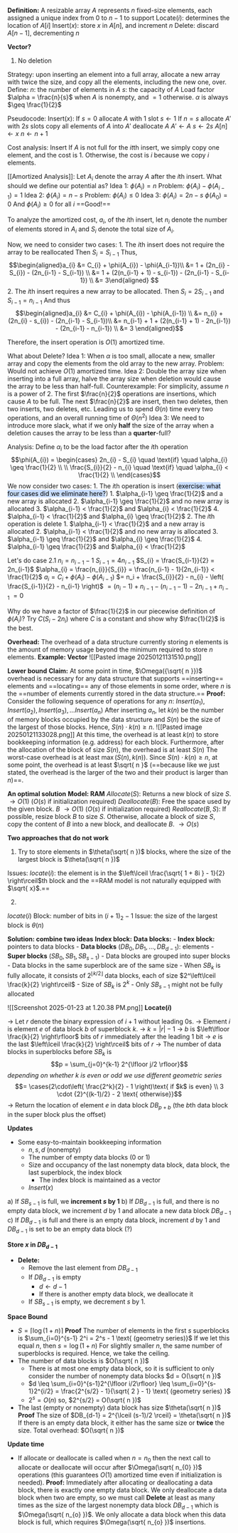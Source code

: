 
**Definition:** A resizable array $A$ represents $n$ fixed-size elements, each assigned a unique index from $0$ to $n-1$ to support 
	$\text{Locate}(i)$: determines the location of $A[i]$ 
	$\text{Insert}(x):$ store $x$ in $A[n]$, and increment $n$
	$\text{Delete}$: discard $A[n-1]$, decrementing $n$

**Vector?**

1. No deletion 

Strategy: upon inserting an element into a full array, allocate a new array with twice the size, and copy all the elements, including the new one, over.
Define:
	 $n$: the number of elements in $A$
	 $s$: the capacity of $A$
	 Load factor $\alpha = \frac{n}{s}$ when $A$ is nonempty, and $=1$ otherwise.
		 $\alpha$ is always $\geq \frac{1}{2}$

Pseudocode: 
	$\text{Insert}(x)$:
		If $s=0$
			allocate $A$ with $1$ slot
			$s \leftarrow 1$
		If $n=s$
			allocate $A'$ with $2s$ slots 
			copy all elements of $A$ into $A'$
			deallocate $A$
			$A' \leftarrow A$
			$s \leftarrow 2s$
		$A[n] \leftarrow x$
		$n \leftarrow n+1$

Cost analysis: 
	Insert 
		If $A$ is not full for the $it$th insert, we simply copy one element, and the cost is $1$. 
		Otherwise, the cost is $i$ because we copy $i$ elements.

[[Amortized Analysis]]: 
	Let $A_{i}$ denote the array $A$ after the $i$th insert.
	What should we define our potential as?
		Idea 1: $\phi(A_{i}) = n$
			Problem: $\phi(A_{i}) - \phi(A_{i-1}) = 1$
		Idea 2: $\phi(A_{i}) = n-s$ 
			Problem: $\phi(A_{i}) \leq 0$
		Idea 3: $\phi(A_{i}) = 2n - s$
			$\phi(A_{0}) = 0$
			And $\phi(A_{i}) \geq 0$ for all $i$
			==Good!==

To analyze the amortized cost, $a_{i}$, of the $i$th insert, let $n_{i}$ denote the number of elements stored in $A_{i}$ and $S_{i}$ denote the total size of $A_{i}$.

Now, we need to consider two cases: 
	1. The $i$th insert does not require the array to be reallocated
		Then $S_{i} = S_{i-1}$
		Thus, $$\begin{aligned}a_{i} &= C_{i} + \phi(A_{i}) - \phi(A_{i-1})\\ &= 1 + (2n_{i} - S_{i}) - (2n_{i-1} - S_{i-1}) \\ &= 1 + (2(n_{i-1} + 1) - s_{i-1}) - (2n_{i-1} - S_{i-1}) \\ &= 3\end{aligned} $$
	2. The $i$th insert requires a new array to be allocated. 
		Then $S_{i} = 2S_{i-1}$ and $S_{i-1} = n_{i-1}$
		And thus $$\begin{aligned}a_{i} &= C_{i} + \phi(A_{i}) - \phi(A_{i-1}) \\ &= n_{i}  + (2n_{i} - s_{i}) - (2n_{i-1} - S_{i-1})\\ &= n_{i-1} + 1 + (2(n_{i-1} + 1) - 2n_{i-1}) - (2n_{i-1} - n_{i-1}) \\ &= 3 \end{aligned}$$

Therefore, the insert operation is $O(1)$ amortized time. 

What about Delete?
	Idea 1: When $\alpha$ is too small, allocate a new, smaller array and copy the elements from the old array to the new array. 
		Problem: Would not achieve $O(1)$ amortized time. 
	Idea 2: Double the array size when inserting into a full array, halve the array size when deletion would cause the array to be less than half-full. 
		Counterexample: For simplicity, assume $n$ is a power of $2$. 
			The first $\frac{n}{2}$ operations are insertions, which cause $A$ to be full. 
			The next $\frac{n}{2}$ are insert, then two deletes, then two inserts, two deletes, etc. Leading us to spend $\Theta(n)$ time every two operations, and an overall running time of $\Theta(n^2)$
	Idea 3: We need to introduce more slack, what if we only **half** the size of the array when a deletion causes the array to be less than a **quarter**-full?

Analysis: 
	Define $\alpha_{i}$ to be the load factor after the $i$th operation 
	$$\phi(A_{i}) = \begin{cases} 
          2n_{i} - S_{i} \quad \text{if} \quad \alpha_{i} \geq \frac{1}{2} \\ \\
          \frac{S_{i}}{2} - n_{i} \quad \text{if} \quad \alpha_{i} < \frac{1}{2} \\
       \end{cases}$$
       We now consider two cases: 
	       1. The $i$th operation is insert (<mark style="background: #ADCCFFA6;">exercise: what four cases did we eliminate here?</mark>)
		       1. $\alpha_{i-1} \geq \frac{1}{2}$ and a new array is allocated
		       2. $\alpha_{i-1} \geq \frac{1}{2}$ and no new array is allocated
		       3. $\alpha_{i-1} < \frac{1}{2}$ and $\alpha_{i} < \frac{1}{2}$
		       4. $\alpha_{i-1} < \frac{1}{2}$ and $\alpha_{i} \geq \frac{1}{2}$
	       2. The $i$th operation is delete
		       1. $\alpha_{i-1} < \frac{1}{2}$ and a new array is allocated
		       2. $\alpha_{i-1} < \frac{1}{2}$ and no new array is allocated
		       3. $\alpha_{i-1} \geq \frac{1}{2}$ and $\alpha_{i} \geq \frac{1}{2}$
		       4. $\alpha_{i-1} \geq \frac{1}{2}$ and $\alpha_{i} < \frac{1}{2}$

Let's do case 2.1
	$n_{i} = n_{i-1} - 1$
	$S_{i-1} = 4n_{i-1}$
	$S_{i} = \frac{S_{i-1}}{2} = 2n_{i-1}$
	$\alpha_{i} = \frac{n_{i}}{S_{i}} = \frac{n_{i-1} - 1}{2n_{i-1}} < \frac{1}{2}$
	$a_{i} = C_{i} + \phi(A_{i}) - \phi(A_{i-1})$
	$= n_i + \frac{S_{i}}{2} - n_{i} - \left( \frac{S_{i-1}}{2} - n_{i-1} \right)$
	$= (n_{i} -1) + n_{i-1} - (n_{i-1} -1) - 2n_{i-1} + n_{i-1}$
	$= 0$

Why do we have a factor of $\frac{1}{2}$ in our piecewise definition of $\phi(A_{i})$?
	Try $C(S_{i} - 2n_{i})$ where $C$ is a constant and show why $\frac{1}{2}$ is the best.

**Overhead:** The overhead of a data structure currently storing $n$ elements is the amount of memory usage beyond the minimum required to store $n$ elements.
	**Example: Vector**
		![[Pasted image 20250121131510.png]]

**Lower bound**
	**Claim:** At some point in time, $\Omega({\sqrt{ n }})$ overhead is necessary for any data structure that supports ==inserting== elements and ==locating== any of those elements in some order, where $n$ is the ==number of elements currently stored in the data structure.== 
	**Proof:** Consider the following sequence of operations for any $n$:
		$Insert(a_{1}), Insert(a_{2}), Insert(a_{3}), \dots Insert(a_{n})$
	After inserting $a_{n}$, let $k(n)$ be the number of memory blocks occupied by the data structure and $S(n)$ be the size of the largest of those blocks.  Hence,  $S(n)\cdot k(n) \geq n$. 
		![[Pasted image 20250121133028.png]]
	At this time, the overhead is at least $k(n)$ to store bookkeeping information (e.g. address) for each block.
	Furthermore, after the allocation of the block of size $S(n)$, the overhead is at least $S(n)$
	The worst-case overhead is at least $\max(S(n), k(n))$. 
	Since $S(n) \cdot k(n) \geq n$, at some point, the overhead is at least $\sqrt{ n }$ (==because like we just stated, the overhead is the larger of the two and their product is larger than $n$)==.

**An optimal solution**
	**Model: RAM**
	$Allocate(S)$: Returns a new block of size $S$. $\rightarrow O(1)$ ($O(s)$ if initialization required)
	$Deallocate(B)$: Free the space used by the given block. $B$ $\rightarrow O(1)$  ($O(s)$ if initialization required)
	$Reallocate(B, S)$: If possible, resize block $B$ to size $S$. Otherwise, allocate a block of size $S$, copy the content of $B$ into a new block, and deallocate $B$. $\rightarrow O(s)$

**Two approaches that do not work**

1. Try to store elements in $\theta(\sqrt{ n })$ blocks, where the size of the largest block is $\theta(\sqrt{ n })$

Issues: 
	$locate(i)$: the element is in the $\left\lceil  \frac{\sqrt{ 1 + 8i } - 1}{2} \right\rceil$th block and the ==RAM model is not naturally equipped with $\sqrt{  x}$.== 

2. 

$locate(i)$
	Block: number of bits in ($i+1$)$_{2} - 1$
	Issue: the size of the largest block is $\theta(n)$

**Solution: combine two ideas**
	**Index block:** 
	**Data blocks:**
		- **Index block:** pointers to data blocks
		- **Data blocks** $(DB_{0}, DB_{1}, \dots, DB_{d-1})$: elements 
		- **Super blocks** $(SB_{0}, SB_{1}, SB_{s-1})$
			- Data blocks are grouped into super blocks 
			- Data blocks in the same superblock are of the same size
			- When $SB_{k}$ is fully allocate, it consists of  $2^{\lfloor k/2\rfloor}$ data blocks, each of size $2^\left\lceil  \frac{k}{2}  \right\rceil$
			- Size of $SB_{k}$ is $2^k$
			- Only $SB_{s-1}$ might not be fully allocated 

![[Screenshot 2025-01-23 at 1.20.38 PM.png]]
**Locate($i$)**

$\rightarrow$ Let $r$ denote the binary expression of $i+1$ without leading $0$s. 
$\rightarrow$ Element $i$ is element $e$ of data block $b$ of superblock $k$. 
$\rightarrow$ $k = |r|-1$
$\rightarrow$ $b$ is $\left\lfloor  \frac{k}{2} \right\rfloor$ bits of $r$ immediately after the leading $1$ bit
$\rightarrow$ $e$ is the last $\left\lceil  \frac{k}{2}  \right\rceil$ bits of $r$
$\rightarrow$ The number of data blocks in superblocks before $SB_{k}$ is 
$$p = \sum_{j=0}^{k-1} 2^{\lfloor j/2 \rfloor}$$
*depending on whether $k$ is even or odd we use different geometric series*
$$= \cases{2\cdot\left( \frac{2^k}{2} - 1 \right)\text{  if $k$ is even} \\ 3 \cdot {2}^{(k-1)/2} - 2 \text{ otherwise}}$$
$\rightarrow$ Return the location of element $e$ in data block $DB_{p+b}$ (the $b$th data block in the super block plus the offset)

**Updates**
- Some easy-to-maintain bookkeeping information
	- $n, s, d$ (nonempty)
	- The number of empty data blocks $(0 \text{ or } 1)$
	- Size and occupancy of the last nonempty data block, data block, the last superblock, the index block
		- The index block is maintained as a vector
	- $Insert(x)$

a) If $SB_{s-1}$ is full, we **increment $s$ by $1$**
b) If $DB_{d-1}$ is full, and there is no empty data block, we increment $d$ by $1$ and allocate a new data block $DB_{d-1}$
c) If $DB_{d-1}$ is full and there is an empty data block, increment $d$ by $1$ and $DB_{d-1}$ is set to be an empty data block (?)

**Store $x$ in $DB_{d-1}$**
- **Delete:** 
	- Remove the last element from $DB_{d-1}$
	- If $DB_{d-1}$ is empty
		- $d \leftarrow d-1$
		- If there is another empty data block, we deallocate it
	- If $SB_{s-1}$ is empty, we decrement $s$ by $1$. 

**Space Bound**
- $S = \lceil \log(1 + n) \rceil$
	**Proof**
	The number of elements in the first $s$ superblocks is $\sum_{i=0}^{s-1} 2^i = 2^s - 1 \text{ (geometry series)}$
	If we let this equal $n$, then $s = \log(1+n)$
	For slightly smaller $n$, the same number of superblocks is required. Hence, we take the ceiling. 
- The number of data blocks is $O(\sqrt{ n })$
	- There is at most one empty data block, so it is sufficient to only consider the number of nonempty data blocks $d = O(\sqrt{ n })$
	- $d \leq \sum_{i=0}^{s-1}2^{\lfloor i/2\rfloor} \leq \sum_{i=0}^{s-1}2^{i/2} = \frac{2^{s/2} - 1}{\sqrt{ 2 } - 1} \text{ (geometry series) }$
	- $2^s = O(n)$ so, $2^{s/2} = O(\sqrt{ n })$
- The last (empty or nonempty) data block has size $\theta(\sqrt{ n })$
	**Proof**
		The size of $DB_{d-1} = 2^{\lceil (s-1)/2 \rceil} = \theta(\sqrt{ n })$
		If there is an empty data block, it either has the same size or **twice** the size.
		Total overhead: $O(\sqrt{ n })$

**Update time**
- If allocate or deallocate is called when $n= n_{0}$ then the next call to allocate or deallocate will occur after $\Omega(\sqrt{ n_{0} })$ operations (this guarantees $O(1)$ amortized time even if initialization is needed).
	**Proof:**
	Immediately after allocating or deallocating a data block, there is exactly one empty data block. We only deallocate a data block when two are empty, so we must call **Delete** at least as many times as the size of the largest nonempty data block $DB_{d-1}$ which is $\Omega(\sqrt{ n_{o} })$. We only allocate a data block when this data block is full, which requires $\Omega(\sqrt{ n_{o} })$ insertions.     